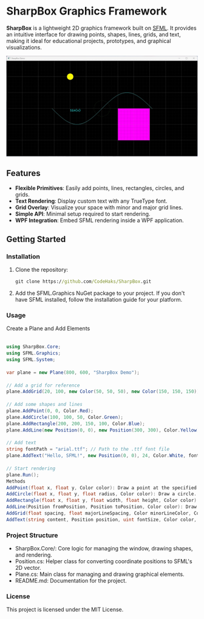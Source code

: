 # SharpBox Graphics Framework

**SharpBox** is a lightweight 2D graphics framework built on [SFML](https://www.sfml-dev.org/). It provides an intuitive interface for drawing points, shapes, lines, grids, and text, making it ideal for educational projects, prototypes, and graphical visualizations.

![demo](assets/screenshot01.jpg)


## Features
- **Flexible Primitives**: Easily add points, lines, rectangles, circles, and grids.
- **Text Rendering**: Display custom text with any TrueType font.
- **Grid Overlay**: Visualize your space with minor and major grid lines.
- **Simple API**: Minimal setup required to start rendering.
- **WPF Integration**: Embed SFML rendering inside a WPF application.

## Getting Started

### Installation
1. Clone the repository:
   ```cmd
   git clone https://github.com/CodeHaks/SharpBox.git
   ```

2. Add the SFML.Graphics NuGet package to your project. If you don't have SFML installed, follow the installation guide for your platform.

### Usage
Create a Plane and Add Elements
```csharp

using SharpBox.Core;
using SFML.Graphics;
using SFML.System;

var plane = new Plane(800, 600, "SharpBox Demo");

// Add a grid for reference
plane.AddGrid(20, 100, new Color(50, 50, 50), new Color(150, 150, 150));

// Add some shapes and lines
plane.AddPoint(0, 0, Color.Red);
plane.AddCircle(100, 100, 50, Color.Green);
plane.AddRectangle(200, 200, 150, 100, Color.Blue);
plane.AddLine(new Position(0, 0), new Position(300, 300), Color.Yellow);

// Add text
string fontPath = "arial.ttf"; // Path to the .ttf font file
plane.AddText("Hello, SFML!", new Position(0, 0), 24, Color.White, fontPath);

// Start rendering
plane.Run();
Methods
AddPoint(float x, float y, Color color): Draw a point at the specified position.
AddCircle(float x, float y, float radius, Color color): Draw a circle.
AddRectangle(float x, float y, float width, float height, Color color): Draw a rectangle.
AddLine(Position fromPosition, Position toPosition, Color color): Draw a line between two points.
AddGrid(float spacing, float majorLineSpacing, Color minorLineColor, Color majorLineColor): Add a grid with customizable spacing and line colors.
AddText(string content, Position position, uint fontSize, Color color, string fontPath): Add text at a specified position with a specified font and size.
```

### Project Structure
- SharpBox.Core/: Core logic for managing the window, drawing shapes, and rendering.
- Position.cs: Helper class for converting coordinate positions to SFML's 2D vector.
- Plane.cs: Main class for managing and drawing graphical elements.
- README.md: Documentation for the project.

### License
This project is licensed under the MIT License.

